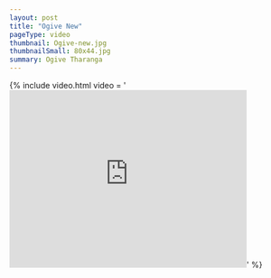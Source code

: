 ```yaml
---
layout: post
title: "Ogive New"
pageType: video
thumbnail: Ogive-new.jpg
thumbnailSmall: 80x44.jpg
summary: Ogive Tharanga
---
```


{% include video.html video = '<iframe width="420" height="315" src="https://www.youtube.com/embed/cXYaIyF1YK8" frameborder="0" allowfullscreen></iframe>' %} 
